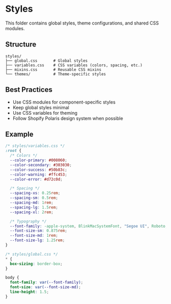 # Styles

This folder contains global styles, theme configurations, and shared CSS modules.

## Structure

```
styles/
├── global.css       # Global styles
├── variables.css    # CSS variables (colors, spacing, etc.)
├── mixins.css       # Reusable CSS mixins
└── themes/          # Theme-specific styles
```

## Best Practices

- Use CSS modules for component-specific styles
- Keep global styles minimal
- Use CSS variables for theming
- Follow Shopify Polaris design system when possible

## Example

```css
/* styles/variables.css */
:root {
  /* Colors */
  --color-primary: #008060;
  --color-secondary: #303030;
  --color-success: #50b83c;
  --color-warning: #ffc453;
  --color-error: #d72c0d;

  /* Spacing */
  --spacing-xs: 0.25rem;
  --spacing-sm: 0.5rem;
  --spacing-md: 1rem;
  --spacing-lg: 1.5rem;
  --spacing-xl: 2rem;

  /* Typography */
  --font-family: -apple-system, BlinkMacSystemFont, "Segoe UI", Roboto, sans-serif;
  --font-size-sm: 0.875rem;
  --font-size-md: 1rem;
  --font-size-lg: 1.25rem;
}

/* styles/global.css */
* {
  box-sizing: border-box;
}

body {
  font-family: var(--font-family);
  font-size: var(--font-size-md);
  line-height: 1.5;
}
```
